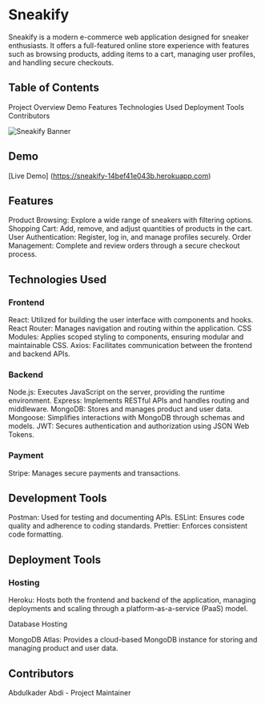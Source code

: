
# Sneakify

Sneakify is a modern e-commerce web application designed for sneaker enthusiasts. It offers a full-featured online store experience with features such as browsing products, adding items to a cart, managing user profiles, and handling secure checkouts.

## Table of Contents

Project Overview 
Demo
Features
Technologies Used
Deployment Tools
Contributors


![Sneakify Banner](https://sneakify-14bef41e043b.herokuapp.com/favicon2.png)


## Demo

[Live Demo] (https://sneakify-14bef41e043b.herokuapp.com)

## Features

Product Browsing: Explore a wide range of sneakers with filtering options.
Shopping Cart: Add, remove, and adjust quantities of products in the cart.
User Authentication: Register, log in, and manage profiles securely.
Order Management: Complete and review orders through a secure checkout process.

## Technologies Used

### Frontend

React: Utilized for building the user interface with components and hooks.
React Router: Manages navigation and routing within the application.
CSS Modules: Applies scoped styling to components, ensuring modular and maintainable CSS.
Axios: Facilitates communication between the frontend and backend APIs.

### Backend

Node.js: Executes JavaScript on the server, providing the runtime environment.
Express: Implements RESTful APIs and handles routing and middleware.
MongoDB: Stores and manages product and user data.
Mongoose: Simplifies interactions with MongoDB through schemas and models.
JWT: Secures authentication and authorization using JSON Web Tokens.

### Payment

Stripe: Manages secure payments and transactions.

## Development Tools

Postman: Used for testing and documenting APIs.
ESLint: Ensures code quality and adherence to coding standards.
Prettier: Enforces consistent code formatting.


## Deployment Tools

### Hosting

Heroku: Hosts both the frontend and backend of the application, managing deployments and scaling through a platform-as-a-service (PaaS) model.

Database Hosting

MongoDB Atlas: Provides a cloud-based MongoDB instance for storing and managing product and user data.

## Contributors

Abdulkader Abdi - Project Maintainer

